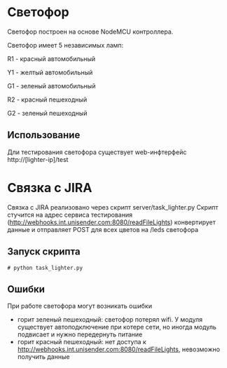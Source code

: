 # Светофор

Светофор построен на основе NodeMCU контроллера.

Светофор имеет 5 независимых ламп:

R1 - красный автомобильный

Y1 - желтый автомобильный

G1 - зеленый автомобильный

R2 - красный пешеходный

G2 - зеленый пешеходный


## Использование

Дли тестирования светофора существует web-инфтерфейс
http://[lighter-ip]/test

# Связка с JIRA
Связка с JIRA реализовано через скрипт server/task_lighter.py
Скрипт стучится на адрес сервиса тестирования (http://webhooks.int.unisender.com:8080/readFileLights)
конвертирует данные и отправляет POST для всех цветов на /leds светофора

## Запуск скрипта
```# python task_lighter.py```

## Ошибки
При работе светофора могут возникать ошибки
- горит зеленый пешеходный: светофор потерял wifi.
У модуля существует автоподключение при котере сети,
но иногда модуль подвисает и нужно передернуть питание
- горит красный пешеходный: нет доступа к http://webhooks.int.unisender.com:8080/readFileLights, невозможно получить данные